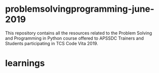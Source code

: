 # problemsolvingprogramming-june-2019
This repository contains all the resources related to the Problem Solving and Programming in Python course offered to APSSDC Trainers and Students participating in TCS Code Vita 2019.
# learnings
